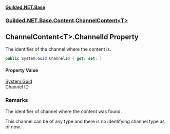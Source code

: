
#### [Guilded.NET.Base](Guilded_NET_Base 'Guilded.NET.Base')
### [Guilded.NET.Base.Content](Guilded_NET_Base#Guilded_NET_Base_Content 'Guilded.NET.Base.Content').[ChannelContent&lt;T&gt;](ChannelContent_T_ 'Guilded.NET.Base.Content.ChannelContent&lt;T&gt;')
## ChannelContent&lt;T&gt;.ChannelId Property

The identifier of the channel where the content is.
```csharp
public System.Guid ChannelId { get; set; }
```


#### Property Value
[System.Guid](https://docs.microsoft.com/en-us/dotnet/api/System.Guid 'System.Guid')  
Channel ID

### Remarks
  
The identifier of channel where the content was found.  
  
This channel can be of any type and there is no identifying channel type as of now.